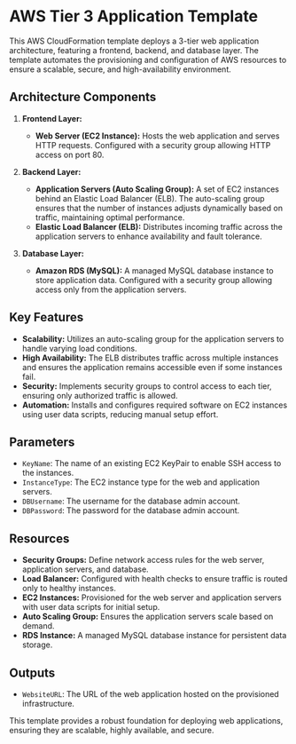 # AWS Tier 3 Application Template

This AWS CloudFormation template deploys a 3-tier web application architecture, featuring a frontend, backend, and database layer. The template automates the provisioning and configuration of AWS resources to ensure a scalable, secure, and high-availability environment.

## Architecture Components

1. **Frontend Layer:**

   - **Web Server (EC2 Instance):** Hosts the web application and serves HTTP requests. Configured with a security group allowing HTTP access on port 80.

2. **Backend Layer:**

   - **Application Servers (Auto Scaling Group):** A set of EC2 instances behind an Elastic Load Balancer (ELB). The auto-scaling group ensures that the number of instances adjusts dynamically based on traffic, maintaining optimal performance.
   - **Elastic Load Balancer (ELB):** Distributes incoming traffic across the application servers to enhance availability and fault tolerance.

3. **Database Layer:**
   - **Amazon RDS (MySQL):** A managed MySQL database instance to store application data. Configured with a security group allowing access only from the application servers.

## Key Features

- **Scalability:** Utilizes an auto-scaling group for the application servers to handle varying load conditions.
- **High Availability:** The ELB distributes traffic across multiple instances and ensures the application remains accessible even if some instances fail.
- **Security:** Implements security groups to control access to each tier, ensuring only authorized traffic is allowed.
- **Automation:** Installs and configures required software on EC2 instances using user data scripts, reducing manual setup effort.

## Parameters

- `KeyName`: The name of an existing EC2 KeyPair to enable SSH access to the instances.
- `InstanceType`: The EC2 instance type for the web and application servers.
- `DBUsername`: The username for the database admin account.
- `DBPassword`: The password for the database admin account.

## Resources

- **Security Groups:** Define network access rules for the web server, application servers, and database.
- **Load Balancer:** Configured with health checks to ensure traffic is routed only to healthy instances.
- **EC2 Instances:** Provisioned for the web server and application servers with user data scripts for initial setup.
- **Auto Scaling Group:** Ensures the application servers scale based on demand.
- **RDS Instance:** A managed MySQL database instance for persistent data storage.

## Outputs

- `WebsiteURL`: The URL of the web application hosted on the provisioned infrastructure.

This template provides a robust foundation for deploying web applications, ensuring they are scalable, highly available, and secure.

